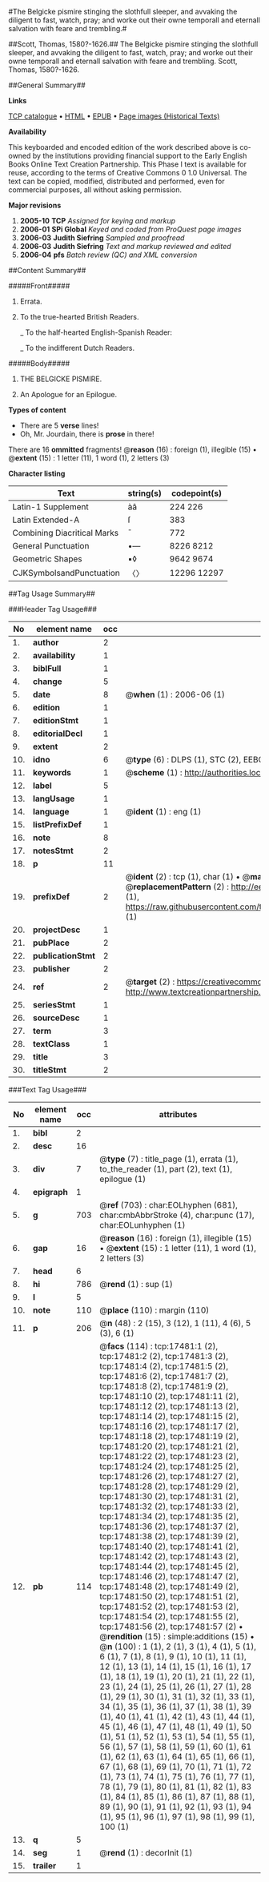 #The Belgicke pismire stinging the slothfull sleeper, and avvaking the diligent to fast, watch, pray; and worke out their owne temporall and eternall salvation with feare and trembling.#

##Scott, Thomas, 1580?-1626.##
The Belgicke pismire stinging the slothfull sleeper, and avvaking the diligent to fast, watch, pray; and worke out their owne temporall and eternall salvation with feare and trembling.
Scott, Thomas, 1580?-1626.

##General Summary##

**Links**

[TCP catalogue](http://www.ota.ox.ac.uk/tcp/)  • 
[HTML](http://tei.it.ox.ac.uk/tcp/Texts-HTML/free/A11/A11774.html)  • 
[EPUB](http://tei.it.ox.ac.uk/tcp/Texts-EPUB/free/A11/A11774.epub) • 
[Page images (Historical Texts)](https://data.historicaltexts.jisc.ac.uk/view?pubId=eebo-99852172e&pageId=eebo-99852172e-17481-1)

**Availability**

This keyboarded and encoded edition of the
	       work described above is co-owned by the institutions
	       providing financial support to the Early English Books
	       Online Text Creation Partnership. This Phase I text is
	       available for reuse, according to the terms of Creative
	       Commons 0 1.0 Universal. The text can be copied,
	       modified, distributed and performed, even for
	       commercial purposes, all without asking permission.

**Major revisions**

1. __2005-10__ __TCP__ *Assigned for keying and markup*
1. __2006-01__ __SPi Global__ *Keyed and coded from ProQuest page images*
1. __2006-03__ __Judith Siefring__ *Sampled and proofread*
1. __2006-03__ __Judith Siefring__ *Text and markup reviewed and edited*
1. __2006-04__ __pfs__ *Batch review (QC) and XML conversion*

##Content Summary##

#####Front#####

1. Errata.

1. To the true-hearted British Readers.

    _ To the half-hearted English-Spanish Reader:

    _ To the indifferent Dutch Readers.

#####Body#####

1. THE BELGICKE PISMIRE.

1. An Apologue for an Epilogue.

**Types of content**

  * There are 5 **verse** lines!
  * Oh, Mr. Jourdain, there is **prose** in there!

There are 16 **ommitted** fragments! 
 @__reason__ (16) : foreign (1), illegible (15)  •  @__extent__ (15) : 1 letter (11), 1 word (1), 2 letters (3)

**Character listing**


|Text|string(s)|codepoint(s)|
|---|---|---|
|Latin-1 Supplement|àâ|224 226|
|Latin Extended-A|ſ|383|
|Combining             Diacritical Marks|̄|772|
|General Punctuation|•—|8226 8212|
|Geometric Shapes|▪◊|9642 9674|
|CJKSymbolsandPunctuation|〈〉|12296 12297|

##Tag Usage Summary##

###Header Tag Usage###

|No|element name|occ|attributes|
|---|---|---|---|
|1.|__author__|2||
|2.|__availability__|1||
|3.|__biblFull__|1||
|4.|__change__|5||
|5.|__date__|8| @__when__ (1) : 2006-06 (1)|
|6.|__edition__|1||
|7.|__editionStmt__|1||
|8.|__editorialDecl__|1||
|9.|__extent__|2||
|10.|__idno__|6| @__type__ (6) : DLPS (1), STC (2), EEBO-CITATION (1), PROQUEST (1), VID (1)|
|11.|__keywords__|1| @__scheme__ (1) : http://authorities.loc.gov/ (1)|
|12.|__label__|5||
|13.|__langUsage__|1||
|14.|__language__|1| @__ident__ (1) : eng (1)|
|15.|__listPrefixDef__|1||
|16.|__note__|8||
|17.|__notesStmt__|2||
|18.|__p__|11||
|19.|__prefixDef__|2| @__ident__ (2) : tcp (1), char (1)  •  @__matchPattern__ (2) : ([0-9\-]+):([0-9IVX]+) (1), (.+) (1)  •  @__replacementPattern__ (2) : http://eebo.chadwyck.com/downloadtiff?vid=$1&page=$2 (1), https://raw.githubusercontent.com/textcreationpartnership/Texts/master/tcpchars.xml#$1 (1)|
|20.|__projectDesc__|1||
|21.|__pubPlace__|2||
|22.|__publicationStmt__|2||
|23.|__publisher__|2||
|24.|__ref__|2| @__target__ (2) : https://creativecommons.org/publicdomain/zero/1.0/ (1), http://www.textcreationpartnership.org/docs/. (1)|
|25.|__seriesStmt__|1||
|26.|__sourceDesc__|1||
|27.|__term__|3||
|28.|__textClass__|1||
|29.|__title__|3||
|30.|__titleStmt__|2||


###Text Tag Usage###

|No|element name|occ|attributes|
|---|---|---|---|
|1.|__bibl__|2||
|2.|__desc__|16||
|3.|__div__|7| @__type__ (7) : title_page (1), errata (1), to_the_reader (1), part (2), text (1), epilogue (1)|
|4.|__epigraph__|1||
|5.|__g__|703| @__ref__ (703) : char:EOLhyphen (681), char:cmbAbbrStroke (4), char:punc (17), char:EOLunhyphen (1)|
|6.|__gap__|16| @__reason__ (16) : foreign (1), illegible (15)  •  @__extent__ (15) : 1 letter (11), 1 word (1), 2 letters (3)|
|7.|__head__|6||
|8.|__hi__|786| @__rend__ (1) : sup (1)|
|9.|__l__|5||
|10.|__note__|110| @__place__ (110) : margin (110)|
|11.|__p__|206| @__n__ (48) : 2 (15), 3 (12), 1 (11), 4 (6), 5 (3), 6 (1)|
|12.|__pb__|114| @__facs__ (114) : tcp:17481:1 (2), tcp:17481:2 (2), tcp:17481:3 (2), tcp:17481:4 (2), tcp:17481:5 (2), tcp:17481:6 (2), tcp:17481:7 (2), tcp:17481:8 (2), tcp:17481:9 (2), tcp:17481:10 (2), tcp:17481:11 (2), tcp:17481:12 (2), tcp:17481:13 (2), tcp:17481:14 (2), tcp:17481:15 (2), tcp:17481:16 (2), tcp:17481:17 (2), tcp:17481:18 (2), tcp:17481:19 (2), tcp:17481:20 (2), tcp:17481:21 (2), tcp:17481:22 (2), tcp:17481:23 (2), tcp:17481:24 (2), tcp:17481:25 (2), tcp:17481:26 (2), tcp:17481:27 (2), tcp:17481:28 (2), tcp:17481:29 (2), tcp:17481:30 (2), tcp:17481:31 (2), tcp:17481:32 (2), tcp:17481:33 (2), tcp:17481:34 (2), tcp:17481:35 (2), tcp:17481:36 (2), tcp:17481:37 (2), tcp:17481:38 (2), tcp:17481:39 (2), tcp:17481:40 (2), tcp:17481:41 (2), tcp:17481:42 (2), tcp:17481:43 (2), tcp:17481:44 (2), tcp:17481:45 (2), tcp:17481:46 (2), tcp:17481:47 (2), tcp:17481:48 (2), tcp:17481:49 (2), tcp:17481:50 (2), tcp:17481:51 (2), tcp:17481:52 (2), tcp:17481:53 (2), tcp:17481:54 (2), tcp:17481:55 (2), tcp:17481:56 (2), tcp:17481:57 (2)  •  @__rendition__ (15) : simple:additions (15)  •  @__n__ (100) : 1 (1), 2 (1), 3 (1), 4 (1), 5 (1), 6 (1), 7 (1), 8 (1), 9 (1), 10 (1), 11 (1), 12 (1), 13 (1), 14 (1), 15 (1), 16 (1), 17 (1), 18 (1), 19 (1), 20 (1), 21 (1), 22 (1), 23 (1), 24 (1), 25 (1), 26 (1), 27 (1), 28 (1), 29 (1), 30 (1), 31 (1), 32 (1), 33 (1), 34 (1), 35 (1), 36 (1), 37 (1), 38 (1), 39 (1), 40 (1), 41 (1), 42 (1), 43 (1), 44 (1), 45 (1), 46 (1), 47 (1), 48 (1), 49 (1), 50 (1), 51 (1), 52 (1), 53 (1), 54 (1), 55 (1), 56 (1), 57 (1), 58 (1), 59 (1), 60 (1), 61 (1), 62 (1), 63 (1), 64 (1), 65 (1), 66 (1), 67 (1), 68 (1), 69 (1), 70 (1), 71 (1), 72 (1), 73 (1), 74 (1), 75 (1), 76 (1), 77 (1), 78 (1), 79 (1), 80 (1), 81 (1), 82 (1), 83 (1), 84 (1), 85 (1), 86 (1), 87 (1), 88 (1), 89 (1), 90 (1), 91 (1), 92 (1), 93 (1), 94 (1), 95 (1), 96 (1), 97 (1), 98 (1), 99 (1), 100 (1)|
|13.|__q__|5||
|14.|__seg__|1| @__rend__ (1) : decorInit (1)|
|15.|__trailer__|1||
